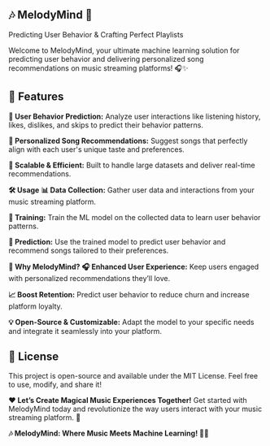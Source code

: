 ## 🎶 MelodyMind 🧠
Predicting User Behavior & Crafting Perfect Playlists

Welcome to MelodyMind, your ultimate machine learning solution for predicting user behavior and delivering personalized song recommendations on music streaming platforms! 🎧✨

## 🌟 Features
**🎯 User Behavior Prediction:**
Analyze user interactions like listening history, likes, dislikes, and skips to predict their behavior patterns.

**🎵 Personalized Song Recommendations:**
Suggest songs that perfectly align with each user's unique taste and preferences.

**🚀 Scalable & Efficient:**
Built to handle large datasets and deliver real-time recommendations.

**🛠️ Usage**
**📊 Data Collection:**
Gather user data and interactions from your music streaming platform.

**🤖 Training:**
Train the ML model on the collected data to learn user behavior patterns.

**🔮 Prediction:**
Use the trained model to predict user behavior and recommend songs tailored to their preferences.

**🚀 Why MelodyMind?**
**🎧 Enhanced User Experience:**
Keep users engaged with personalized recommendations they’ll love.

**📈 Boost Retention:**
Predict user behavior to reduce churn and increase platform loyalty.

**💡 Open-Source & Customizable:**
Adapt the model to your specific needs and integrate it seamlessly into your platform.

## 📜 License
This project is open-source and available under the MIT License. Feel free to use, modify, and share it!

**❤️ Let’s Create Magical Music Experiences Together!**
Get started with MelodyMind today and revolutionize the way users interact with your music streaming platform. 🎉

**🎶 MelodyMind: Where Music Meets Machine Learning! 🧠✨**
